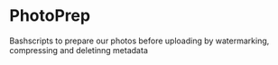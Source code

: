 # PhotoPrep
Bashscripts to prepare our photos before uploading by watermarking, compressing and deletinng metadata
